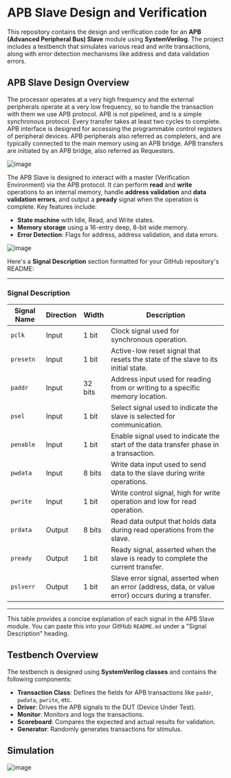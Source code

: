 # APB Slave Design and Verification

This repository contains the design and verification code for an **APB (Advanced Peripheral Bus) Slave** module using **SystemVerilog**. The project includes a testbench that simulates various read and write transactions, along with error detection mechanisms like address and data validation errors.

## APB Slave Design Overview

The processor operates at a very high frequency and the external peripherals operate at a very low frequency, so to handle the transaction with them we use APB protocol. APB is not pipelined, and is a simple synchronous protocol. Every transfer takes at least two cycles to complete. APB interface is designed for accessing the programmable control registers of peripheral devices. APB peripherals also referred as completers, and are typically connected to the main memory using an APB bridge. APB transfers are initiated by an APB bridge, also referred as Requesters.

![image](https://github.com/user-attachments/assets/0812e739-3bb1-4d6e-afc8-719caeb3ad00)


The APB Slave is designed to interact with a master (Verification Environment) via the APB protocol. It can perform **read** and **write** operations to an internal memory, handle **address validation** and **data validation errors**, and output a **pready** signal when the operation is complete. Key features include:

- **State machine** with Idle, Read, and Write states.
- **Memory storage** using a 16-entry deep, 8-bit wide memory.
- **Error Detection**: Flags for address, address validation, and data errors.

![image](https://github.com/user-attachments/assets/6abb49db-1ad3-429d-b1b8-9c070e0eec22)


Here's a **Signal Description** section formatted for your GitHub repository's README:

---

### Signal Description

| Signal Name | Direction | Width  | Description |
|-------------|------------|--------|-------------|
| `pclk`      | Input      | 1 bit  | Clock signal used for synchronous operation. |
| `presetn`   | Input      | 1 bit  | Active-low reset signal that resets the state of the slave to its initial state. |
| `paddr`     | Input      | 32 bits | Address input used for reading from or writing to a specific memory location. |
| `psel`      | Input      | 1 bit  | Select signal used to indicate the slave is selected for communication. |
| `penable`   | Input      | 1 bit  | Enable signal used to indicate the start of the data transfer phase in a transaction. |
| `pwdata`    | Input      | 8 bits | Write data input used to send data to the slave during write operations. |
| `pwrite`    | Input      | 1 bit  | Write control signal, high for write operation and low for read operation. |
| `prdata`    | Output     | 8 bits | Read data output that holds data during read operations from the slave. |
| `pready`    | Output     | 1 bit  | Ready signal, asserted when the slave is ready to complete the current transfer. |
| `pslverr`   | Output     | 1 bit  | Slave error signal, asserted when an error (address, data, or value error) occurs during a transfer. |

---

This table provides a concise explanation of each signal in the APB Slave module. You can paste this into your GitHub `README.md` under a "Signal Description" heading.

## Testbench Overview

The testbench is designed using **SystemVerilog classes** and contains the following components:
- **Transaction Class**: Defines the fields for APB transactions like `paddr`, `pwdata`, `pwrite`, etc.
- **Driver**: Drives the APB signals to the DUT (Device Under Test).
- **Monitor**: Monitors and logs the transactions.
- **Scoreboard**: Compares the expected and actual results for validation.
- **Generator**: Randomly generates transactions for stimulus.

## Simulation

![image](https://github.com/user-attachments/assets/deed1ea5-104d-4658-a969-c5c187eca8cc)

